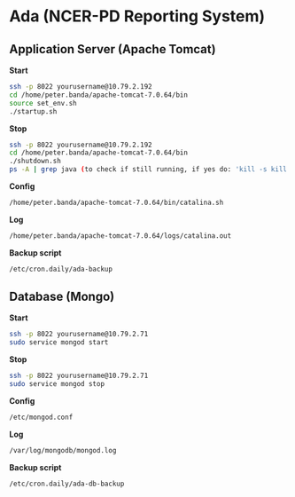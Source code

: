 # Ada (NCER-PD Reporting System)

## Application Server (Apache Tomcat)

**Start**
```bash
ssh -p 8022 yourusername@10.79.2.192
cd /home/peter.banda/apache-tomcat-7.0.64/bin
source set_env.sh
./startup.sh
```

**Stop**
```bash
ssh -p 8022 yourusername@10.79.2.192
cd /home/peter.banda/apache-tomcat-7.0.64/bin
./shutdown.sh
ps -A | grep java (to check if still running, if yes do: 'kill -s kill pid')
```

**Config**
```bash
/home/peter.banda/apache-tomcat-7.0.64/bin/catalina.sh
````

**Log**
```bash
/home/peter.banda/apache-tomcat-7.0.64/logs/catalina.out
```

**Backup script**
```bash
/etc/cron.daily/ada-backup
```

## Database (Mongo)

**Start**
```bash
ssh -p 8022 yourusername@10.79.2.71
sudo service mongod start
```

**Stop**
```bash
ssh -p 8022 yourusername@10.79.2.71
sudo service mongod stop
```

**Config**
```bash
/etc/mongod.conf
```

**Log**
```bash
/var/log/mongodb/mongod.log
```

**Backup script**
```bash
/etc/cron.daily/ada-db-backup
```